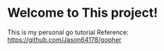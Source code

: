 # Welcome to This project!

This is my personal go tutorial
Reference: https://github.com/Jason64178/gopher
